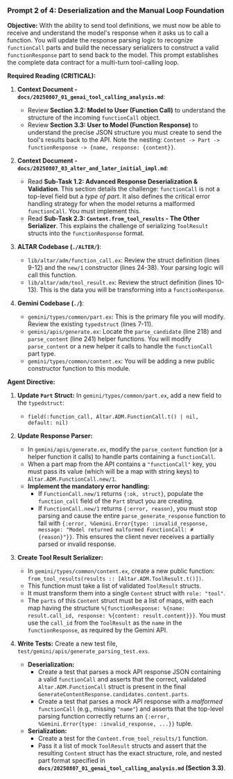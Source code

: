 ### **Prompt 2 of 4: Deserialization and the Manual Loop Foundation**

**Objective:** With the ability to send tool definitions, we must now be able to receive and understand the model's response when it asks us to call a function. You will update the response parsing logic to recognize `functionCall` parts and build the necessary serializers to construct a valid `functionResponse` part to send back to the model. This prompt establishes the complete data contract for a multi-turn tool-calling loop.

**Required Reading (CRITICAL):**

1.  **Context Document - `docs/20250807_01_genai_tool_calling_analysis.md`**:
    *   Review **Section 3.2: Model to User (Function Call)** to understand the structure of the incoming `functionCall` object.
    *   Review **Section 3.3: User to Model (Function Response)** to understand the precise JSON structure you must create to send the tool's results back to the API. Note the nesting: `Content -> Part -> functionResponse -> {name, response: {content}}`.

2.  **Context Document - `docs/20250807_03_alter_and_later_initial_impl.md`**:
    *   Read **Sub-Task 1.2: Advanced Response Deserialization & Validation**. This section details the challenge: `functionCall` is not a top-level field but a *type of part*. It also defines the critical error handling strategy for when the model returns a malformed `functionCall`. You must implement this.
    *   Read **Sub-Task 2.3: `Content.from_tool_results` - The Other Serializer**. This explains the challenge of serializing `ToolResult` structs into the `functionResponse` format.

3.  **ALTAR Codebase (`./ALTER/`)**:
    *   `lib/altar/adm/function_call.ex`: Review the struct definition (lines 9-12) and the `new/1` constructor (lines 24-38). Your parsing logic will call this function.
    *   `lib/altar/adm/tool_result.ex`: Review the struct definition (lines 10-13). This is the data you will be transforming into a `functionResponse`.

4.  **Gemini Codebase (`./`)**:
    *   `gemini/types/common/part.ex`: This is the primary file you will modify. Review the existing `typedstruct` (lines 7-11).
    *   `gemini/apis/generate.ex`: Locate the `parse_candidate` (line 218) and `parse_content` (line 241) helper functions. You will modify `parse_content` or a new helper it calls to handle the `functionCall` part type.
    *   `gemini/types/common/content.ex`: You will be adding a new public constructor function to this module.

**Agent Directive:**

1.  **Update `Part` Struct:** In `gemini/types/common/part.ex`, add a new field to the `typedstruct`:
    *   `field(:function_call, Altar.ADM.FunctionCall.t() | nil, default: nil)`

2.  **Update Response Parser:**
    *   In `gemini/apis/generate.ex`, modify the `parse_content` function (or a helper function it calls) to handle parts containing a `functionCall`.
    *   When a part map from the API contains a `"functionCall"` key, you must pass its value (which will be a map with string keys) to `Altar.ADM.FunctionCall.new/1`.
    *   **Implement the mandatory error handling:**
        *   If `FunctionCall.new/1` returns `{:ok, struct}`, populate the `function_call` field of the `Part` struct you are creating.
        *   If `FunctionCall.new/1` returns `{:error, reason}`, you must stop parsing and cause the entire `parse_generate_response` function to fail with `{:error, %Gemini.Error{type: :invalid_response, message: "Model returned malformed FunctionCall: #{reason}"}}`. This ensures the client never receives a partially parsed or invalid response.

3.  **Create Tool Result Serializer:**
    *   In `gemini/types/common/content.ex`, create a new public function: `from_tool_results(results :: [Altar.ADM.ToolResult.t()])`.
    *   This function must take a list of validated `ToolResult` structs.
    *   It must transform them into a single `Content` struct with `role: "tool"`.
    *   The `parts` of this `Content` struct must be a list of maps, with each map having the structure `%{functionResponse: %{name: result.call_id, response: %{content: result.content}}}`. You must use the `call_id` from the `ToolResult` as the `name` in the `functionResponse`, as required by the Gemini API.

4.  **Write Tests:** Create a new test file, `test/gemini/apis/generate_parsing_test.exs`.
    *   **Deserialization:**
        *   Create a test that parses a mock API response JSON containing a valid `functionCall` and asserts that the correct, validated `Altar.ADM.FunctionCall` struct is present in the final `GenerateContentResponse.candidates.content.parts`.
        *   Create a test that parses a mock API response with a *malformed* `functionCall` (e.g., missing `"name"`) and asserts that the top-level parsing function correctly returns an `{:error, %Gemini.Error{type: :invalid_response, ...}}` tuple.
    *   **Serialization:**
        *   Create a test for the `Content.from_tool_results/1` function.
        *   Pass it a list of mock `ToolResult` structs and assert that the resulting `Content` struct has the exact structure, role, and nested part format specified in **`docs/20250807_01_genai_tool_calling_analysis.md` (Section 3.3)**.
